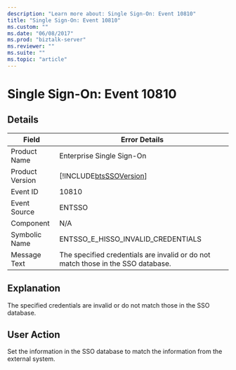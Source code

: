 ```yaml
---
description: "Learn more about: Single Sign-On: Event 10810"
title: "Single Sign-On: Event 10810"
ms.custom: ""
ms.date: "06/08/2017"
ms.prod: "biztalk-server"
ms.reviewer: ""
ms.suite: ""
ms.topic: "article"
---
```

# Single Sign-On: Event 10810
## Details  
  
| Field | Error Details |
|-----------------|----------------------------------------------------------------------------------|
|  Product Name   |                            Enterprise Single Sign-On                             |
| Product Version |            [!INCLUDE[btsSSOVersion](../includes/btsssoversion-md.md)]            |
|    Event ID     |                                      10810                                       |
|  Event Source   |                                      ENTSSO                                      |
|    Component    |                                       N/A                                        |
|  Symbolic Name  |                        ENTSSO_E_HISSO_INVALID_CREDENTIALS                        |
|  Message Text   | The specified credentials are invalid or do not match those in the SSO database. |
  
## Explanation  
 The specified credentials are invalid or do not match those in the SSO database.  
  
## User Action  
 Set the information in the SSO database to match the information from the external system.
